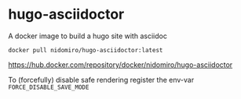 # hugo-asciidoctor
A docker image to build a hugo site with asciidoc

`docker pull nidomiro/hugo-asciidoctor:latest`

https://hub.docker.com/repository/docker/nidomiro/hugo-asciidoctor

To (forcefully) disable safe rendering register the env-var `FORCE_DISABLE_SAVE_MODE`
